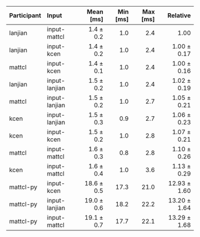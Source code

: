 | Participant | Input | Mean [ms] | Min [ms] | Max [ms] | Relative |
|:---|:---|---:|---:|---:|---:|
| lanjian | input-mattcl | 1.4 ± 0.2 | 1.0 | 2.4 | 1.00 |
| lanjian | input-kcen | 1.4 ± 0.2 | 1.0 | 2.4 | 1.00 ± 0.17 |
| mattcl | input-kcen | 1.4 ± 0.1 | 1.0 | 2.4 | 1.00 ± 0.16 |
| lanjian | input-lanjian | 1.5 ± 0.2 | 1.0 | 2.4 | 1.02 ± 0.19 |
| mattcl | input-lanjian | 1.5 ± 0.2 | 1.0 | 2.7 | 1.05 ± 0.21 |
| kcen | input-lanjian | 1.5 ± 0.3 | 0.9 | 2.7 | 1.06 ± 0.23 |
| kcen | input-kcen | 1.5 ± 0.2 | 1.0 | 2.8 | 1.07 ± 0.21 |
| mattcl | input-mattcl | 1.6 ± 0.3 | 0.8 | 2.8 | 1.10 ± 0.26 |
| kcen | input-mattcl | 1.6 ± 0.4 | 1.0 | 3.6 | 1.13 ± 0.29 |
| mattcl-py | input-kcen | 18.6 ± 0.5 | 17.3 | 21.0 | 12.93 ± 1.60 |
| mattcl-py | input-lanjian | 19.0 ± 0.6 | 18.2 | 22.2 | 13.20 ± 1.64 |
| mattcl-py | input-mattcl | 19.1 ± 0.7 | 17.7 | 22.1 | 13.29 ± 1.68 |

